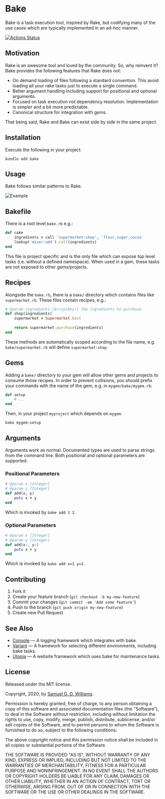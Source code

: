 # Bake

Bake is a task execution tool, inspired by Rake, but codifying many of the use cases which are typically implemented in an ad-hoc manner.

[![Actions Status](https://github.com/ioquatix/bake/workflows/Development/badge.svg)](https://github.com/ioquatix/bake/actions?workflow=Development)

## Motivation

Rake is an awesome tool and loved by the community. So, why reinvent it? Bake provides the following features that Rake does not:

- On demand loading of files following a standard convention. This avoid loading all your rake tasks just to execute a single command.
- Better argument handling including support for positional and optional arguments.
- Focused on task execution not dependency resolution. Implementation is simpler and a bit more predictable.
- Canonical structure for integration with gems.

That being said, Rake and Bake can exist side by side in the same project.

## Installation

Execute the following in your project:

	bundle add bake

## Usage

Bake follows similar patterns to Rake.

![Example](example.png)

## Bakefile

There is a root level `bake.rb` e.g.:

```ruby
def cake
	ingredients = call 'supermarket:shop', 'flour,sugar,cocoa'
	lookup('mixer:add').call(ingredients)
end
```

This file is project specific and is the only file which can expose top level tasks (i.e. without a defined namespace). When used in a gem, these tasks are not exposed to other gems/projects.

## Recipes

Alongside the `bake.rb`, there is a `bake/` directory which contains files like `supermarket.rb`. These files contain recipes, e.g.:

```ruby
# @param ingredients [Array(Any)] the ingredients to purchase.
def shop(ingredients)
	supermarket = Supermarket.best
	
	return supermarket.purchase(ingredients)
end
```

These methods are automatically scoped according to the file name, e.g. `bake/supermarket.rb` will define `supermarket:shop`.

## Gems

Adding a `bake/` directory to your gem will allow other gems and projects to consume those recipes. In order to prevent collisions, you *should* prefix your commands with the name of the gem, e.g. in `mygem/bake/mygem.rb`:

```ruby
def setup
	# ...
end
```

Then, in your project `myproject` which depends on `mygem`:

```
bake mygem:setup
```

## Arguments

Arguments work as normal. Documented types are used to parse strings from the command line. Both positional and optional parameters are supported.

### Positional Parameters

```ruby
# @param x [Integer]
# @param y [Integer]
def add(x, y)
	puts x + y
end
```

Which is invoked by `bake add 1 2`.

### Optional Parameters

```ruby
# @param x [Integer]
# @param y [Integer]
def add(x:, y:)
	puts x + y
end
```

Which is invoked by `bake add x=1 y=2`.

## Contributing

1. Fork it
2. Create your feature branch (`git checkout -b my-new-feature`)
3. Commit your changes (`git commit -am 'Add some feature'`)
4. Push to the branch (`git push origin my-new-feature`)
5. Create new Pull Request

## See Also

- [Console](https://github.com/socketry/console) — A logging framework which integrates with bake.
- [Variant](https://github.com/socketry/variant) — A framework for selecting different environments, including bake tasks.
- [Utopia](https://github.com/socketry/utopia) — A website framework which uses bake for maintenance tasks.

## License

Released under the MIT license.

Copyright, 2020, by [Samuel G. D. Williams](http://www.codeotaku.com).

Permission is hereby granted, free of charge, to any person obtaining a copy
of this software and associated documentation files (the "Software"), to deal
in the Software without restriction, including without limitation the rights
to use, copy, modify, merge, publish, distribute, sublicense, and/or sell
copies of the Software, and to permit persons to whom the Software is
furnished to do so, subject to the following conditions:

The above copyright notice and this permission notice shall be included in
all copies or substantial portions of the Software.

THE SOFTWARE IS PROVIDED "AS IS", WITHOUT WARRANTY OF ANY KIND, EXPRESS OR
IMPLIED, INCLUDING BUT NOT LIMITED TO THE WARRANTIES OF MERCHANTABILITY,
FITNESS FOR A PARTICULAR PURPOSE AND NONINFRINGEMENT. IN NO EVENT SHALL THE
AUTHORS OR COPYRIGHT HOLDERS BE LIABLE FOR ANY CLAIM, DAMAGES OR OTHER
LIABILITY, WHETHER IN AN ACTION OF CONTRACT, TORT OR OTHERWISE, ARISING FROM,
OUT OF OR IN CONNECTION WITH THE SOFTWARE OR THE USE OR OTHER DEALINGS IN
THE SOFTWARE.
